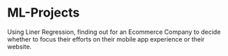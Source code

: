 # ML-Projects
Using Liner Regression, finding out for an Ecommerce Company to decide whether to focus their efforts on their mobile app experience or their website.
